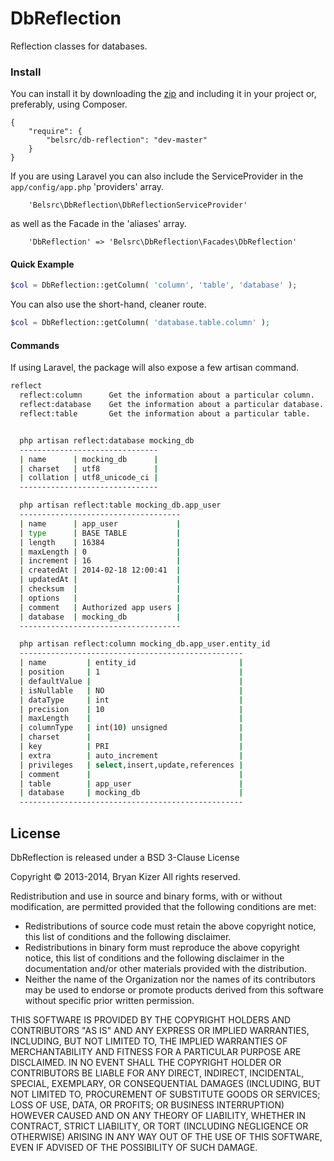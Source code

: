 # DbReflection
Reflection classes for databases.

### Install
You can install it by downloading the [zip](https://github.com/belsrc/db-reflection/archive/master.zip) and including it in your project or, preferably, using Composer.
```
{
    "require": {
        "belsrc/db-reflection": "dev-master"
    }
}
```
If you are using Laravel you can also include the ServiceProvider in the ```app/config/app.php``` 'providers' array.
```
    'Belsrc\DbReflection\DbReflectionServiceProvider'
```
as well as the Facade in the 'aliases' array.
```
    'DbReflection' => 'Belsrc\DbReflection\Facades\DbReflection'
```

#### Quick Example
```php
$col = DbReflection::getColumn( 'column', 'table', 'database' );
```
You can also use the short-hand, cleaner route.
```php
$col = DbReflection::getColumn( 'database.table.column' );
```

#### Commands
If using Laravel, the package will also expose a few artisan command.
```bash
reflect
  reflect:column      Get the information about a particular column.
  reflect:database    Get the information about a particular database.
  reflect:table       Get the information about a particular table.


  php artisan reflect:database mocking_db
  -------------------------------
  | name      | mocking_db      |
  | charset   | utf8            |
  | collation | utf8_unicode_ci |
  -------------------------------

  php artisan reflect:table mocking_db.app_user
  ------------------------------------
  | name      | app_user             |
  | type      | BASE TABLE           |
  | length    | 16384                |
  | maxLength | 0                    |
  | increment | 16                   |
  | createdAt | 2014-02-18 12:00:41  |
  | updatedAt |                      |
  | checksum  |                      |
  | options   |                      |
  | comment   | Authorized app users |
  | database  | mocking_db           |
  ------------------------------------

  php artisan reflect:column mocking_db.app_user.entity_id
  --------------------------------------------------
  | name         | entity_id                       |
  | position     | 1                               |
  | defaultValue |                                 |
  | isNullable   | NO                              |
  | dataType     | int                             |
  | precision    | 10                              |
  | maxLength    |                                 |
  | columnType   | int(10) unsigned                |
  | charset      |                                 |
  | key          | PRI                             |
  | extra        | auto_increment                  |
  | privileges   | select,insert,update,references |
  | comment      |                                 |
  | table        | app_user                        |
  | database     | mocking_db                      |
  --------------------------------------------------

```

## License ##
DbReflection is released under a BSD 3-Clause License

Copyright &copy; 2013-2014, Bryan Kizer
All rights reserved.

Redistribution and use in source and binary forms, with or without
modification, are permitted provided that the following conditions are
met:

* Redistributions of source code must retain the above copyright notice,
  this list of conditions and the following disclaimer.
* Redistributions in binary form must reproduce the above copyright notice,
  this list of conditions and the following disclaimer in the documentation
  and/or other materials provided with the distribution.
* Neither the name of the Organization nor the names of its contributors
  may be used to endorse or promote products derived from this software
  without specific prior written permission.

THIS SOFTWARE IS PROVIDED BY THE COPYRIGHT HOLDERS AND CONTRIBUTORS "AS
IS" AND ANY EXPRESS OR IMPLIED WARRANTIES, INCLUDING, BUT NOT LIMITED
TO, THE IMPLIED WARRANTIES OF MERCHANTABILITY AND FITNESS FOR A
PARTICULAR PURPOSE ARE DISCLAIMED. IN NO EVENT SHALL THE COPYRIGHT
HOLDER OR CONTRIBUTORS BE LIABLE FOR ANY DIRECT, INDIRECT, INCIDENTAL,
SPECIAL, EXEMPLARY, OR CONSEQUENTIAL DAMAGES (INCLUDING, BUT NOT LIMITED
TO, PROCUREMENT OF SUBSTITUTE GOODS OR SERVICES; LOSS OF USE, DATA, OR
PROFITS; OR BUSINESS INTERRUPTION) HOWEVER CAUSED AND ON ANY THEORY OF
LIABILITY, WHETHER IN CONTRACT, STRICT LIABILITY, OR TORT (INCLUDING
NEGLIGENCE OR OTHERWISE) ARISING IN ANY WAY OUT OF THE USE OF THIS
SOFTWARE, EVEN IF ADVISED OF THE POSSIBILITY OF SUCH DAMAGE.
